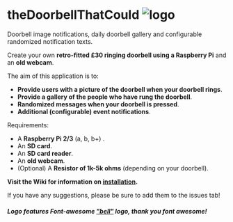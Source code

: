 # theDoorbellThatCould   ![logo](https://i.imgur.com/aGICZEF.png)
 

  Doorbell image notifications, daily doorbell gallery and configurable randomized notification texts.

Create your own **retro-fitted £30 ringing doorbell using a Raspberry Pi** and an **old webcam**.

The aim of this application is to:
- **Provide users with a picture of the doorbell when your doorbell rings**.
- **Provide a gallery of the people who have rung the doorbell**.
- **Randomized messages when your doorbell is pressed**.
- **Additional (configurable) event notifications**.

Requirements:
- A **Raspberry Pi 2/3** (a, b, b+) .
- An **SD card**.
- An **SD card reader**.
- An **old webcam**.
- (Optional) A **Resistor of 1k-5k ohms** (depending on your doorbell).

**Visit the Wiki for information on [installation](https://github.com/couldbejake/theDoorbellThatCould/wiki/).**

If you have any suggestions, please be sure to add them to the issues tab!

 ##### Logo features Font-awesome ["bell"](https://github.com/couldbejake/theDoorbellThatCould/wiki/) logo, thank you font awesome!
